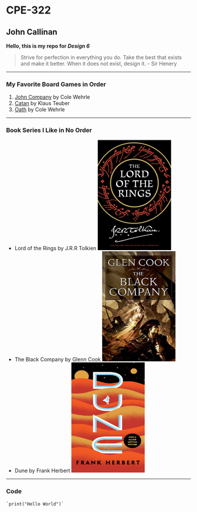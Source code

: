 # CPE-322
## John Callinan

**Hello, this is my repo for _Design 6_**
>Strive for perfection in everything you do. Take the best that exists and make it better. When it does not exist, design it. - Sir Henery
---
### My Favorite Board Games in Order
1. [John Company](https://wehrlegig.com/products/john-company-second-edition) by Cole Wehrle
2. [Catan](https://www.catan.com/catan) by Klaus Teuber
3. [Oath](https://ledergames.com/products/oath-chronicles-of-empire-exile?srsltid=AfmBOorVPu3BA_NXiKCY5z23_XF7kgb1A4DJEdP_2zMCM7XTzRXiIfwQ) by Cole Wehrle
---
### Book Series I Like in No Order
- Lord of the Rings by J.R.R Tolkien <img src="lotr.jpg" alt="Lord of the Rings Book Cover" width="200" height="300">  
- The Black Company by Glenn Cook <img src="black_company.jpg" alt="The Black Company Book Cover" width="200" height="300"> 
- Dune by Frank Herbert <img src="Dune.jpg" alt="Dune Book Cover" width="200" height="300">
---
### Code
	`print("Hello World")`
